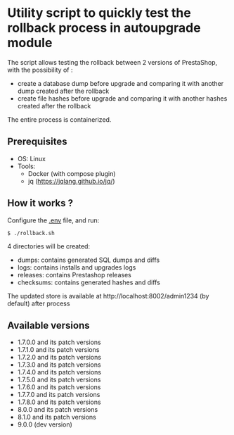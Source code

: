 # Utility script to quickly test the rollback process in autoupgrade module

The script allows testing the rollback between 2 versions of PrestaShop, with the possibility of :
- create a database dump before upgrade and comparing it with another dump created after the rollback
- create file hashes before upgrade and comparing it with another hashes created after the rollback

The entire process is containerized.

## Prerequisites

- OS: Linux
- Tools:
  - Docker (with compose plugin)
  - jq (https://jqlang.github.io/jq/)

## How it works ?

Configure the [.env](.env) file, and run:

```shell
$ ./rollback.sh
```

4 directories will be created:

- dumps: contains generated SQL dumps and diffs
- logs: contains installs and upgrades logs
- releases: contains Prestashop releases
- checksums: contains generated hashes and diffs

The updated store is available at http://localhost:8002/admin1234 (by default) after process

## Available versions

- 1.7.0.0 and its patch versions
- 1.7.1.0 and its patch versions
- 1.7.2.0 and its patch versions
- 1.7.3.0 and its patch versions
- 1.7.4.0 and its patch versions
- 1.7.5.0 and its patch versions
- 1.7.6.0 and its patch versions
- 1.7.7.0 and its patch versions
- 1.7.8.0 and its patch versions
- 8.0.0 and its patch versions
- 8.1.0 and its patch versions
- 9.0.0 (dev version)

